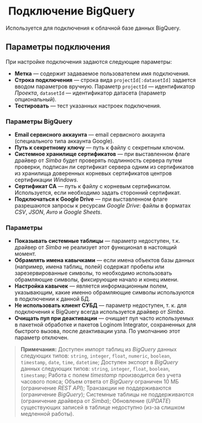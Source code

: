 # ![]() Подключение BigQuery

Используется для подключения к облачной базе данных BigQuery.

## Параметры подключения

При настройке подключения задаются следующие параметры:

* **Метка** — содержит задаваемое пользователем имя подключения.
* **Строка подключения** — строка вида `projectId[:datasetId]` задается вводом параметров вручную. Параметр `projectId` — идентификатор *Проекта*, `datasetId` — идентификатор датасета (параметр опциональный).
* **Тестировать** — тест указанных настроек подключения.

### Параметры BigQuery

* **Email сервисного аккаунта** — email сервисного аккаунта (специального типа аккаунта Google).
* **Путь к секретному ключу** — путь к файлу с секретным ключом.
* **Системное хранилище сертификатов** — при выставленном флаге драйвер от *Simba* будет проверять подлинность сервера путем проверки, подписан ли сертификат сервера одним из сертификатов из хранилища доверенных корневых сертификатов центров сертификации *Windows*.
* **Сертификат CA** —  путь к файлу с корневым сертификатом. Используется, если необходимо задать сторонний сертификат.
* **Подключаться к Google Drive** — при выставленном флаге разрешаются запросы к ресурсам *Google Drive*: файлы в форматах *CSV*, *JSON*, *Avro* и *Google Sheets*.

### Параметры

* **Показывать системные таблицы** — параметр недоступен, т.к. драйвер от *Simba* не реализует этот функционал в настоящий момент.
* **Обрамлять имена кавычками** — если имена объектов базы данных (например, имена таблиц, полей) содержат пробелы или зарезервированные символы, то необходимо использовать обрамляющие символы, фиксирующие начало и конец имени.
* **Настройка кавычек** — является информационным полем, указывающим, какие именно обрамляющие символы используются в подключении к данной БД.
* **Не использовать клиент СУБД** — параметр недоступен, т. к. для подключения к BigQuery всегда используется драйвер от *Simba*.
* **Очищать пул при деактивации** — очищает пул часто используемых в пакетной обработке и пакетов Loginom Integrator, сохраненных для быстрого вызова, после деактивации узла. По умолчанию этот параметр отключен.

> **Примечания:**
> Доступен импорт таблиц из *BigQuery* данных следующих типов: `string`, `integer`, `float`, `numeric`, `boolean`, `timestamp`, `date`, `time`, `datetime`;
> Доступен экспорт в *BigQuery* данных следующих типов: `string`, `integer`, `float`, `boolean`, `timestamp`;
> Работа с полем *timestamp* производится без учета часового пояса;
> Объем ответа от *BigQuery* ограничен 10 МБ (ограничение *REST API*);
> Транзакции не поддерживаются (ограничение *BigQuery*);
> Системные таблицы не поддерживаются (ограничение драйвера от *Simba*);
> Обновление (*UPDATE*) существующих записей в таблице недоступно (из-за слишком медленной работы).